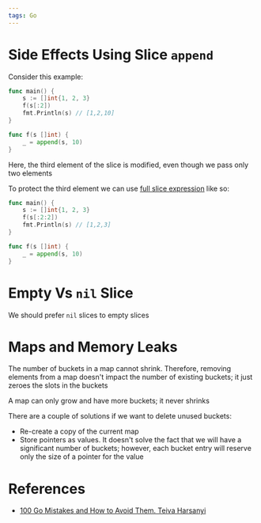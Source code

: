 ```yaml
---
tags: Go
---
```


# Side Effects Using Slice `append`

Consider this example:

```go
func main() {
	s := []int{1, 2, 3}
	f(s[:2])
	fmt.Println(s) // [1,2,10]
}

func f(s []int) {
	_ = append(s, 10)
}
```

Here, the third element of the slice is modified, even though we pass only two elements

To protect the third element we can use [full slice expression](Full%20Slice%20Expression.md) like so:

```go
func main() {
	s := []int{1, 2, 3}
	f(s[:2:2])
	fmt.Println(s) // [1,2,3]
}

func f(s []int) {
	_ = append(s, 10)
}
```

# Empty Vs `nil` Slice

We should prefer `nil` slices to empty slices

# Maps and Memory Leaks

The number of buckets in a map cannot shrink. Therefore, removing elements from a map doesn't impact the number of existing buckets; it just zeroes the slots in the buckets

A map can only grow and have more buckets; it never shrinks

There are a couple of solutions if we want to delete unused buckets:

- Re-create a copy of the current map
- Store pointers as values. It doesn't solve the fact that we will have a significant number of buckets; however, each bucket entry will reserve only the size of a pointer for the value

# References

- [100 Go Mistakes and How to Avoid Them. Teiva Harsanyi](References.md#100%20Go%20Mistakes%20and%20How%20to%20Avoid%20Them.%20Teiva%20Harsanyi)
